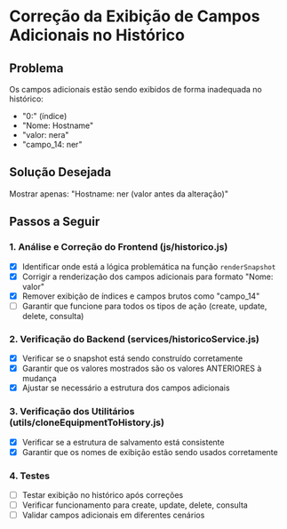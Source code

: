# Correção da Exibição de Campos Adicionais no Histórico

## Problema
Os campos adicionais estão sendo exibidos de forma inadequada no histórico:
- "0:" (índice)
- "Nome: Hostname"
- "valor: nera"
- "campo_14: ner"

## Solução Desejada
Mostrar apenas: "Hostname: ner (valor antes da alteração)"

## Passos a Seguir

### 1. Análise e Correção do Frontend (js/historico.js)
- [x] Identificar onde está a lógica problemática na função `renderSnapshot`
- [x] Corrigir a renderização dos campos adicionais para formato "Nome: valor"
- [x] Remover exibição de índices e campos brutos como "campo_14"
- [ ] Garantir que funcione para todos os tipos de ação (create, update, delete, consulta)

### 2. Verificação do Backend (services/historicoService.js)
- [x] Verificar se o snapshot está sendo construído corretamente
- [x] Garantir que os valores mostrados são os valores ANTERIORES à mudança
- [x] Ajustar se necessário a estrutura dos campos adicionais

### 3. Verificação dos Utilitários (utils/cloneEquipmentToHistory.js)
- [x] Verificar se a estrutura de salvamento está consistente
- [x] Garantir que os nomes de exibição estão sendo usados corretamente

### 4. Testes
- [ ] Testar exibição no histórico após correções
- [ ] Verificar funcionamento para create, update, delete, consulta
- [ ] Validar campos adicionais em diferentes cenários
